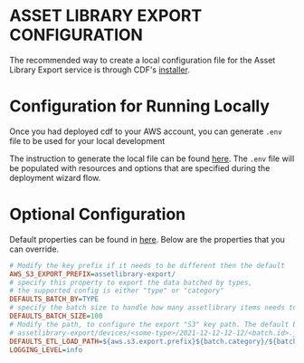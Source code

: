 # ASSET LIBRARY EXPORT CONFIGURATION

The recommended way to create a local configuration file for the Asset Library Export service is through CDF's [installer](../../installer/README.md#deployment-using-wizard).

# Configuration for Running Locally

Once you had deployed cdf to your AWS account, you can generate `.env` file to be used for your local development

The instruction to generate the local file can be found [here](../../installer/README.md#local-development). The `.env` file will be populated with resources and options that are specified during the deployment wizard flow.

# Optional Configuration

Default properties can be found in [here](../src/config/.env.defaults). Below are the properties that you can override.

```ini
# Modify the key prefix if it needs to be different then the default
AWS_S3_EXPORT_PREFIX=assetlibrary-export/
# specify this property to export the data batched by types,
# the supported config is either "type" or "category"
DEFAULTS_BATCH_BY=TYPE
# specify the batch size to handle how many assetlibrary items needs to be batch togethar for the ETL workflow
DEFAULTS_BATCH_SIZE=100
# Modify the path, to configure the export "S3" key path. The default below, will export with i.e
# assetlibrary-export/devices/<some-type>/2021-12-12-12-12/<batch.id>.json
DEFAULTS_ETL_LOAD_PATH=${aws.s3.export.prefix}${batch.category}/${batch.type}/dt=${moment(batch.timestamp).format('YYYY-MM-DD-HH-MM')}/${batch.id}.json
LOGGING_LEVEL=info
```
